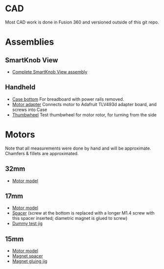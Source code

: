 # CAD

Most CAD work is done in Fusion 360 and versioned outside of this git repo.

# Assemblies
## SmartKnob View
 - [Complete SmartKnob View assembly](https://a360.co/3BzkU0n)

## Handheld
 - [Case bottom](https://a360.co/3LM82se) For breadboard with power rails removed.
 - [Motor adapter](https://a360.co/3LO03eC) Connects motor to Adafruit TLV493d adapter board, and screws into Case
 - [Thumbwheel](https://a360.co/3H3jSee) Test thumbwheel for motor rotor, for turning from the side

# Motors
Note that all measurements were done by hand and will be approximate. Chamfers & fillets are approximated.

## 32mm
 - [Motor model](https://a360.co/3H8LUFi)

## 17mm
 - [Motor model](https://a360.co/3sYa93Y)
 - [Spacer](https://a360.co/3H3xh5M) (screw at the bottom is replaced with a longer M1.4 screw with this spacer inserted; diametric magnet is glued to screw)
 - [Dummy test jig](https://a360.co/3sPQgvB)

 ## 15mm
 - [Motor model](https://a360.co/34N1nOa)
 - [Magnet spacer](https://a360.co/3532Tvb)
 - [Magnet gluing jig](https://a360.co/3I1xbx6)